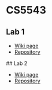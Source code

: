 # CS5543

## Lab 1
<ul>
<li><a href="https://github.com/billjcapps/CS5543/wiki/Lab-1---Sentence-Count">Wiki page</a>
<li><a href="https://github.com/billjcapps/CS5543/tree/master/Lab1">Repository</a>
</ul>
## Lab 2
<ul>
<li><a href="https://github.com/billjcapps/CS5543/wiki/Lab-2---MapReduce-Employee-Roster">Wiki page</a>
<li><a href="https://github.com/billjcapps/CS5543/tree/master/Lab2">Repository</a>
</ul>
